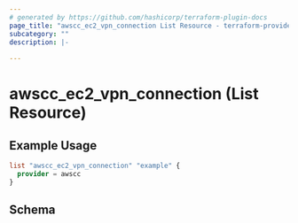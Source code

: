 ```yaml
---
# generated by https://github.com/hashicorp/terraform-plugin-docs
page_title: "awscc_ec2_vpn_connection List Resource - terraform-provider-awscc"
subcategory: ""
description: |-
  
---
```


# awscc_ec2_vpn_connection (List Resource)



## Example Usage

```terraform
list "awscc_ec2_vpn_connection" "example" {
  provider = awscc
}
```

<!-- schema generated by tfplugindocs -->
## Schema
